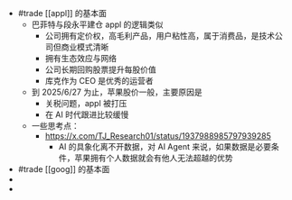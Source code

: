 - #trade [[appl]] 的基本面
	- 巴菲特与段永平建仓 appl 的逻辑类似
		- 公司拥有定价权，高毛利产品，用户粘性高，属于消费品，是技术公司但商业模式清晰
		- 拥有生态效应与网络
		- 公司长期回购股票提升每股价值
		- 库克作为 CEO 是优秀的运营者
	- 到 2025/6/27 为止，苹果股价一般，主要原因是
		- 关税问题，appl 被打压
		- 在 AI 时代跟进比较缓慢
	- 一些思考点：
		- https://x.com/TJ_Research01/status/1937988985797939285
			- AI 的具象化离不开数据，对 AI Agent 来说，如果数据是必要条件，苹果拥有个人数据就会有他人无法超越的优势
- #trade [[goog]] 的基本面
-
-